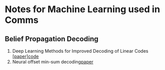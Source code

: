 # Notes for Machine Learning used in Comms

## Belief Propagation Decoding
1. Deep Learning Methods for Improved Decoding of Linear Codes [[paper]](https://arxiv.org/abs/1706.07043)[code](https://github.com/lorenlugosch/neural-min-sum-decoding) 
2. Neural offset min-sum decoding[paper](https://arxiv.org/abs/1701.05931)


